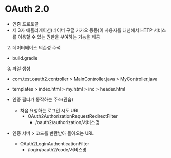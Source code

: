 # OAuth 2.0

- 인증 프로토콜
- 제 3자 애플리케이션(네이버 구글 카카오 등등)이 사용자를 대신해서 HTTP 서비스를 이용할 수 있는 권한을 부여하는 기능을 제공


2. 데이터베이스 의존성 주석
- build.gradle

3. 파일 생성
- com.test.oauth2.controller  > MainController.java
						> MyController.java
- templates    > index.html
			> my.html
			> inc > header.html
			



- 인증 필터가 동작하는 주소(관습)
	- 처음 요청하는 로그인 시도 URL
	  - OAuth2AuthorizationRequestRedirectFilter
		  - /oauth2/authorization/서비스명


- 인증 서버 > 코드를 반환받아 돌아오는 URL
	- OAuth2LoginAuthenticationFilter
		- /login/oauth2/code/서비스명